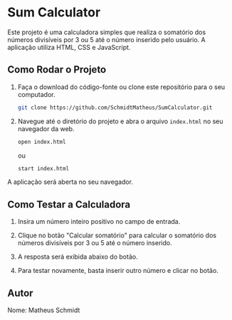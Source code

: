# Sum Calculator

Este projeto é uma calculadora simples que realiza o somatório dos números divisíveis por 3 ou 5 até o número inserido pelo usuário. A aplicação utiliza HTML, CSS e JavaScript.

## Como Rodar o Projeto

1. Faça o download do código-fonte ou clone este repositório para o seu computador.

    ```bash
    git clone https://github.com/SchmidtMatheus/SumCalculator.git
    ```

2. Navegue até o diretório do projeto e abra o arquivo `index.html` no seu navegador da web.

    ```bash
    open index.html
    ```

    ou

    ```bash
    start index.html
    ```

A aplicação será aberta no seu navegador.

## Como Testar a Calculadora

1. Insira um número inteiro positivo no campo de entrada.

2. Clique no botão "Calcular somatório" para calcular o somatório dos números divisíveis por 3 ou 5 até o número inserido.

3. A resposta será exibida abaixo do botão.

4. Para testar novamente, basta inserir outro número e clicar no botão.


## Autor

Nome: Matheus Schmidt
